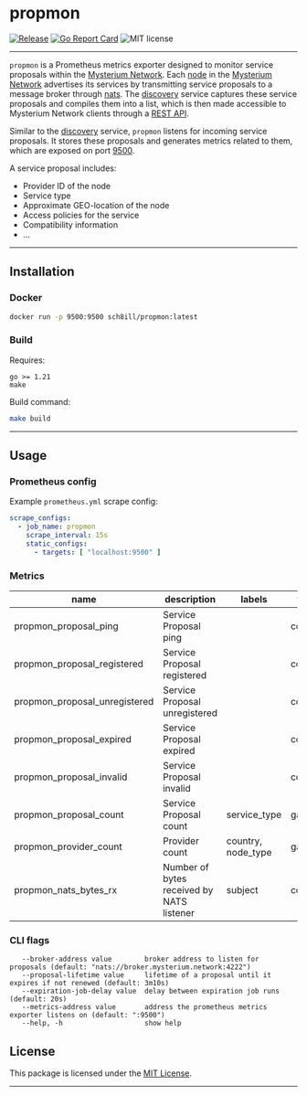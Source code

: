 # propmon

[![Release](https://img.shields.io/github/release/sch8ill/propmon.svg?style=flat-square)](https://github.com/sch8ill/propmon/releases)
[![Go Report Card](https://goreportcard.com/badge/github.com/sch8ill/propmon)](https://goreportcard.com/report/github.com/sch8ill/propmon)
![MIT license](https://img.shields.io/badge/license-MIT-green)

---

`propmon` is a Prometheus metrics exporter designed to monitor service proposals within
the [Mysterium Network](https://mysterium.network). Each [node](https://github.com/mysteriumnetwork/node) in
the [Mysterium Network](https://mysterium.network) advertises its services by transmitting service proposals to a
message broker through [nats](https://github.com/nats-io).
The [discovery](https://github.com/mysteriumnetwork/discovery) service captures these service proposals and compiles
them into a list, which is then made accessible to Mysterium Network clients through
a [REST API](https://discovery.mysterium.network/api/v4/proposals).

Similar to the [discovery](https://github.com/mysteriumnetwork/discovery) service, `propmon` listens for incoming
service proposals. It stores these proposals and generates metrics related to them, which are exposed on
port [9500](http://localhost:9500/metrics).

A service proposal includes:

- Provider ID of the node
- Service type
- Approximate GEO-location of the node
- Access policies for the service
- Compatibility information
- ...

---

## Installation

### Docker

```bash
docker run -p 9500:9500 sch8ill/propmon:latest
```

### Build

Requires:

```
go >= 1.21
make
```

Build command:

```bash
make build
```

---

## Usage

### Prometheus config

Example `prometheus.yml` scrape config:

```yaml
scrape_configs:
  - job_name: propmon
    scrape_interval: 15s
    static_configs:
      - targets: [ "localhost:9500" ]
```

### Metrics

| name                          | description                               | labels             | type    |
|-------------------------------|-------------------------------------------|--------------------|---------|
| propmon_proposal_ping         | Service Proposal ping                     |                    | counter |
| propmon_proposal_registered   | Service Proposal registered               |                    | counter |
| propmon_proposal_unregistered | Service Proposal unregistered             |                    | counter |
| propmon_proposal_expired      | Service Proposal expired                  |                    | counter |
| propmon_proposal_invalid      | Service Proposal invalid                  |                    | counter |
| propmon_proposal_count        | Service Proposal count                    | service_type       | gauge   |
| propmon_provider_count        | Provider count                            | country, node_type | gauge   |
| propmon_nats_bytes_rx         | Number of bytes received by NATS listener | subject            | counter |

### CLI flags

```
   --broker-address value        broker address to listen for proposals (default: "nats://broker.mysterium.network:4222")
   --proposal-lifetime value     lifetime of a proposal until it expires if not renewed (default: 3m10s)
   --expiration-job-delay value  delay between expiration job runs (default: 20s)
   --metrics-address value       address the prometheus metrics exporter listens on (default: ":9500")
   --help, -h                    show help
```

## License

This package is licensed under the [MIT License](LICENSE).

---
